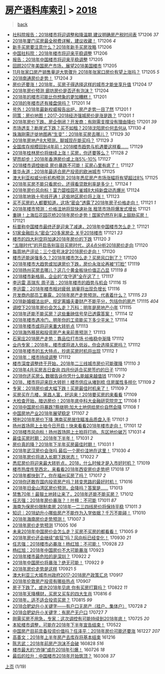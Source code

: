 [房产语料库索引](../../README.md)  > [2018](2018.md)
====
> [back](../README.md)

- [社科院报告：2018楼市将迎调整和降温期 建议明确房产税时间表](http://jkwz.applinzi.com/ittc/7043969286165496848.html#%E7%A4%BE%E7%A7%91%E9%99%A2%E6%8A%A5%E5%91%8A%EF%BC%9A2018%E6%A5%BC%E5%B8%82%E5%B0%86%E8%BF%8E%E8%B0%83%E6%95%B4%E5%92%8C%E9%99%8D%E6%B8%A9%E6%9C%9F+%E5%BB%BA%E8%AE%AE%E6%98%8E%E7%A1%AE%E6%88%BF%E4%BA%A7%E7%A8%8E%E6%97%B6%E9%97%B4%E8%A1%A8) 171206 *37* 
- [2018年厦门买房最全税费详解，建议收藏！](http://jkwz.applinzi.com/ittc/7041775988009075728.html#2018%E5%B9%B4%E5%8E%A6%E9%97%A8%E4%B9%B0%E6%88%BF%E6%9C%80%E5%85%A8%E7%A8%8E%E8%B4%B9%E8%AF%A6%E8%A7%A3%EF%BC%8C%E5%BB%BA%E8%AE%AE%E6%94%B6%E8%97%8F%EF%BC%81) 171206 *4* 
- [新手买房要注意什么？2018年新手买房攻略](http://jkwz.applinzi.com/ittc/7043948704535413777.html#%E6%96%B0%E6%89%8B%E4%B9%B0%E6%88%BF%E8%A6%81%E6%B3%A8%E6%84%8F%E4%BB%80%E4%B9%88%EF%BC%9F2018%E5%B9%B4%E6%96%B0%E6%89%8B%E4%B9%B0%E6%88%BF%E6%94%BB%E7%95%A5) 171206  
- [中国社科院：2018年楼市将迎来平稳调整](http://jkwz.applinzi.com/ittc/7043885268015252496.html#%E4%B8%AD%E5%9B%BD%E7%A4%BE%E7%A7%91%E9%99%A2%EF%BC%9A2018%E5%B9%B4%E6%A5%BC%E5%B8%82%E5%B0%86%E8%BF%8E%E6%9D%A5%E5%B9%B3%E7%A8%B3%E8%B0%83%E6%95%B4) 171206  
- [报告：2018年中国楼市将迎来平稳调整](http://jkwz.applinzi.com/ittc/7043680685628326929.html#%E6%8A%A5%E5%91%8A%EF%BC%9A2018%E5%B9%B4%E4%B8%AD%E5%9B%BD%E6%A5%BC%E5%B8%82%E5%B0%86%E8%BF%8E%E6%9D%A5%E5%B9%B3%E7%A8%B3%E8%B0%83%E6%95%B4) 171205  
- [回顾2017年美国房产市场，展望2018美国楼市](http://jkwz.applinzi.com/ittc/7043621447170262033.html#%E5%9B%9E%E9%A1%BE2017%E5%B9%B4%E7%BE%8E%E5%9B%BD%E6%88%BF%E4%BA%A7%E5%B8%82%E5%9C%BA%EF%BC%8C%E5%B1%95%E6%9C%9B2018%E7%BE%8E%E5%9B%BD%E6%A5%BC%E5%B8%82) 171205  
- [11月张家口房产销售量逆大势骤升 2018年张家口房价有望上涨吗？](http://jkwz.applinzi.com/ittc/7043532797615014928.html#11%E6%9C%88%E5%BC%A0%E5%AE%B6%E5%8F%A3%E6%88%BF%E4%BA%A7%E9%94%80%E5%94%AE%E9%87%8F%E9%80%86%E5%A4%A7%E5%8A%BF%E9%AA%A4%E5%8D%87+2018%E5%B9%B4%E5%BC%A0%E5%AE%B6%E5%8F%A3%E6%88%BF%E4%BB%B7%E6%9C%89%E6%9C%9B%E4%B8%8A%E6%B6%A8%E5%90%97%EF%BC%9F) 171205 *5* 
- [2018南通房价走势！](http://jkwz.applinzi.com/ittc/7043265289490269201.html#2018%E5%8D%97%E9%80%9A%E6%88%BF%E4%BB%B7%E8%B5%B0%E5%8A%BF%EF%BC%81) 171204 *3* 
- [房价还要涨！2018年，买房子得选择这样的城市才能坐享升值](http://jkwz.applinzi.com/ittc/7043175216560210960.html#%E6%88%BF%E4%BB%B7%E8%BF%98%E8%A6%81%E6%B6%A8%EF%BC%812018%E5%B9%B4%EF%BC%8C%E4%B9%B0%E6%88%BF%E5%AD%90%E5%BE%97%E9%80%89%E6%8B%A9%E8%BF%99%E6%A0%B7%E7%9A%84%E5%9F%8E%E5%B8%82%E6%89%8D%E8%83%BD%E5%9D%90%E4%BA%AB%E5%8D%87%E5%80%BC) 171204 *17* 
- [2018年房价预测 廊坊房价是否还有泡沫？](http://jkwz.applinzi.com/ittc/7043162085125522448.html#2018%E5%B9%B4%E6%88%BF%E4%BB%B7%E9%A2%84%E6%B5%8B+%E5%BB%8A%E5%9D%8A%E6%88%BF%E4%BB%B7%E6%98%AF%E5%90%A6%E8%BF%98%E6%9C%89%E6%B3%A1%E6%B2%AB%EF%BC%9F) 171204  
- [2018年的楼市可能比你想象的更加糟糕！](http://jkwz.applinzi.com/ittc/7042253957445977105.html#2018%E5%B9%B4%E7%9A%84%E6%A5%BC%E5%B8%82%E5%8F%AF%E8%83%BD%E6%AF%94%E4%BD%A0%E6%83%B3%E8%B1%A1%E7%9A%84%E6%9B%B4%E5%8A%A0%E7%B3%9F%E7%B3%95%EF%BC%81) 171201  
- [2018的年楼市还有接盘侠吗？](http://jkwz.applinzi.com/ittc/7042170891071390737.html#2018%E7%9A%84%E5%B9%B4%E6%A5%BC%E5%B8%82%E8%BF%98%E6%9C%89%E6%8E%A5%E7%9B%98%E4%BE%A0%E5%90%97%EF%BC%9F) 171201 *14* 
- [号外！2018年最新权威报告出炉，房产走势一目了然](http://jkwz.applinzi.com/ittc/7042166181178377232.html#%E5%8F%B7%E5%A4%96%EF%BC%812018%E5%B9%B4%E6%9C%80%E6%96%B0%E6%9D%83%E5%A8%81%E6%8A%A5%E5%91%8A%E5%87%BA%E7%82%89%EF%BC%8C%E6%88%BF%E4%BA%A7%E8%B5%B0%E5%8A%BF%E4%B8%80%E7%9B%AE%E4%BA%86%E7%84%B6) 171201 *1* 
- [同策：房价地图！2017-2018经济强城房价是涨是跌？](http://jkwz.applinzi.com/ittc/7042071045534663697.html#%E5%90%8C%E7%AD%96%EF%BC%9A%E6%88%BF%E4%BB%B7%E5%9C%B0%E5%9B%BE%EF%BC%812017-2018%E7%BB%8F%E6%B5%8E%E5%BC%BA%E5%9F%8E%E6%88%BF%E4%BB%B7%E6%98%AF%E6%B6%A8%E6%98%AF%E8%B7%8C%EF%BC%9F) 171201 *1* 
- [2018年房价下跌、房企倒闭？开发商：有刚需支撑没有理由降价](http://jkwz.applinzi.com/ittc/7042063869428630545.html#2018%E5%B9%B4%E6%88%BF%E4%BB%B7%E4%B8%8B%E8%B7%8C%E3%80%81%E6%88%BF%E4%BC%81%E5%80%92%E9%97%AD%EF%BC%9F%E5%BC%80%E5%8F%91%E5%95%86%EF%BC%9A%E6%9C%89%E5%88%9A%E9%9C%80%E6%94%AF%E6%92%91%E6%B2%A1%E6%9C%89%E7%90%86%E7%94%B1%E9%99%8D%E4%BB%B7) 171201 *39* 
- [市场透支？断崖式下跌？买不如租？2018沈阳房价何去何从](http://jkwz.applinzi.com/ittc/7041654623612437520.html#%E5%B8%82%E5%9C%BA%E9%80%8F%E6%94%AF%EF%BC%9F%E6%96%AD%E5%B4%96%E5%BC%8F%E4%B8%8B%E8%B7%8C%EF%BC%9F%E4%B9%B0%E4%B8%8D%E5%A6%82%E7%A7%9F%EF%BC%9F2018%E6%B2%88%E9%98%B3%E6%88%BF%E4%BB%B7%E4%BD%95%E5%8E%BB%E4%BD%95%E4%BB%8E) 171130 *4* 
- [珠海刚需迁徙地图再“生变”：2018年买房去哪儿？](http://jkwz.applinzi.com/ittc/7041439827747144721.html#%E7%8F%A0%E6%B5%B7%E5%88%9A%E9%9C%80%E8%BF%81%E5%BE%99%E5%9C%B0%E5%9B%BE%E5%86%8D%E2%80%9C%E7%94%9F%E5%8F%98%E2%80%9D%EF%BC%9A2018%E5%B9%B4%E4%B9%B0%E6%88%BF%E5%8E%BB%E5%93%AA%E5%84%BF%EF%BC%9F) 171129 *30* 
- [2018年房地产8大预测，聊城现在能买吗？](http://jkwz.applinzi.com/ittc/7041413679847834641.html#2018%E5%B9%B4%E6%88%BF%E5%9C%B0%E4%BA%A78%E5%A4%A7%E9%A2%84%E6%B5%8B%EF%BC%8C%E8%81%8A%E5%9F%8E%E7%8E%B0%E5%9C%A8%E8%83%BD%E4%B9%B0%E5%90%97%EF%BC%9F) 171129 *3* 
- [全国库存规模回到4年前！2018楼市趋势与机遇要这样看……](http://jkwz.applinzi.com/ittc/7041385789458482192.html#%E5%85%A8%E5%9B%BD%E5%BA%93%E5%AD%98%E8%A7%84%E6%A8%A1%E5%9B%9E%E5%88%B04%E5%B9%B4%E5%89%8D%EF%BC%812018%E6%A5%BC%E5%B8%82%E8%B6%8B%E5%8A%BF%E4%B8%8E%E6%9C%BA%E9%81%87%E8%A6%81%E8%BF%99%E6%A0%B7%E7%9C%8B%E2%80%A6%E2%80%A6) 171129  
- [2018年桂林房价将继续上涨！买房，你还要等么？](http://jkwz.applinzi.com/ittc/7040954544509420561.html#2018%E5%B9%B4%E6%A1%82%E6%9E%97%E6%88%BF%E4%BB%B7%E5%B0%86%E7%BB%A7%E7%BB%AD%E4%B8%8A%E6%B6%A8%EF%BC%81%E4%B9%B0%E6%88%BF%EF%BC%8C%E4%BD%A0%E8%BF%98%E8%A6%81%E7%AD%89%E4%B9%88%EF%BC%9F) 171128 *2* 
- [望而却步！2018年香港房价或上涨5%-10%](http://jkwz.applinzi.com/ittc/7040638723656516624.html#%E6%9C%9B%E8%80%8C%E5%8D%B4%E6%AD%A5%EF%BC%812018%E5%B9%B4%E9%A6%99%E6%B8%AF%E6%88%BF%E4%BB%B7%E6%88%96%E4%B8%8A%E6%B6%A85%25-10%25) 171127  
- [2018楼市调控继续 房价暴跌不可能！买房心里有底了！](http://jkwz.applinzi.com/ittc/7040404797985915920.html#2018%E6%A5%BC%E5%B8%82%E8%B0%83%E6%8E%A7%E7%BB%A7%E7%BB%AD+%E6%88%BF%E4%BB%B7%E6%9A%B4%E8%B7%8C%E4%B8%8D%E5%8F%AF%E8%83%BD%EF%BC%81%E4%B9%B0%E6%88%BF%E5%BF%83%E9%87%8C%E6%9C%89%E5%BA%95%E4%BA%86%EF%BC%81) 171127  
- [普华永道：2018年最适合房产投资的欧洲城市](http://jkwz.applinzi.com/ittc/7039848312574837776.html#%E6%99%AE%E5%8D%8E%E6%B0%B8%E9%81%93%EF%BC%9A2018%E5%B9%B4%E6%9C%80%E9%80%82%E5%90%88%E6%88%BF%E4%BA%A7%E6%8A%95%E8%B5%84%E7%9A%84%E6%AC%A7%E6%B4%B2%E5%9F%8E%E5%B8%82) 171125  
- [澳大利亚权威分析机构预测 2018年悉尼房产市场涨幅将有望超过8%](http://jkwz.applinzi.com/ittc/7039805450902570001.html#%E6%BE%B3%E5%A4%A7%E5%88%A9%E4%BA%9A%E6%9D%83%E5%A8%81%E5%88%86%E6%9E%90%E6%9C%BA%E6%9E%84%E9%A2%84%E6%B5%8B+2018%E5%B9%B4%E6%82%89%E5%B0%BC%E6%88%BF%E4%BA%A7%E5%B8%82%E5%9C%BA%E6%B6%A8%E5%B9%85%E5%B0%86%E6%9C%89%E6%9C%9B%E8%B6%85%E8%BF%878%25) 171125  
- [2018年买房不能只看房价，还得看贷款利率是多少！](http://jkwz.applinzi.com/ittc/7039580432771843089.html#2018%E5%B9%B4%E4%B9%B0%E6%88%BF%E4%B8%8D%E8%83%BD%E5%8F%AA%E7%9C%8B%E6%88%BF%E4%BB%B7%EF%BC%8C%E8%BF%98%E5%BE%97%E7%9C%8B%E8%B4%B7%E6%AC%BE%E5%88%A9%E7%8E%87%E6%98%AF%E5%A4%9A%E5%B0%91%EF%BC%81) 171124 *1* 
- [2018年房价风向标！富力碧桂园孔雀城8大纯新盘动态爆光](http://jkwz.applinzi.com/ittc/7039445891759473680.html#2018%E5%B9%B4%E6%88%BF%E4%BB%B7%E9%A3%8E%E5%90%91%E6%A0%87%EF%BC%81%E5%AF%8C%E5%8A%9B%E7%A2%A7%E6%A1%82%E5%9B%AD%E5%AD%94%E9%9B%80%E5%9F%8E8%E5%A4%A7%E7%BA%AF%E6%96%B0%E7%9B%98%E5%8A%A8%E6%80%81%E7%88%86%E5%85%89) 171124  
- [2018年地铁十号线开通！这些地区房价将上涨！](http://jkwz.applinzi.com/ittc/7039067798892971024.html#2018%E5%B9%B4%E5%9C%B0%E9%93%81%E5%8D%81%E5%8F%B7%E7%BA%BF%E5%BC%80%E9%80%9A%EF%BC%81%E8%BF%99%E4%BA%9B%E5%9C%B0%E5%8C%BA%E6%88%BF%E4%BB%B7%E5%B0%86%E4%B8%8A%E6%B6%A8%EF%BC%81) 171123  
- [买不买房的人都要知道，这场“密会”透露了2018年房子价格走向！](http://jkwz.applinzi.com/ittc/7038480617296102416.html#%E4%B9%B0%E4%B8%8D%E4%B9%B0%E6%88%BF%E7%9A%84%E4%BA%BA%E9%83%BD%E8%A6%81%E7%9F%A5%E9%81%93%EF%BC%8C%E8%BF%99%E5%9C%BA%E2%80%9C%E5%AF%86%E4%BC%9A%E2%80%9D%E9%80%8F%E9%9C%B2%E4%BA%862018%E5%B9%B4%E6%88%BF%E5%AD%90%E4%BB%B7%E6%A0%BC%E8%B5%B0%E5%90%91%EF%BC%81) 171121 *1* 
- [2018年楼市预测：价格洼地将现快速补涨 租赁市场将爆发式增长](http://jkwz.applinzi.com/ittc/7038459238836339728.html#2018%E5%B9%B4%E6%A5%BC%E5%B8%82%E9%A2%84%E6%B5%8B%EF%BC%9A%E4%BB%B7%E6%A0%BC%E6%B4%BC%E5%9C%B0%E5%B0%86%E7%8E%B0%E5%BF%AB%E9%80%9F%E8%A1%A5%E6%B6%A8+%E7%A7%9F%E8%B5%81%E5%B8%82%E5%9C%BA%E5%B0%86%E7%88%86%E5%8F%91%E5%BC%8F%E5%A2%9E%E9%95%BF) 171121  
- [重磅！上海后花园花桥2018年房价走势！国家仍然在利率上鼓励买房！](http://jkwz.applinzi.com/ittc/7038417444304061457.html#%E9%87%8D%E7%A3%85%EF%BC%81%E4%B8%8A%E6%B5%B7%E5%90%8E%E8%8A%B1%E5%9B%AD%E8%8A%B1%E6%A1%A52018%E5%B9%B4%E6%88%BF%E4%BB%B7%E8%B5%B0%E5%8A%BF%EF%BC%81%E5%9B%BD%E5%AE%B6%E4%BB%8D%E7%84%B6%E5%9C%A8%E5%88%A9%E7%8E%87%E4%B8%8A%E9%BC%93%E5%8A%B1%E4%B9%B0%E6%88%BF%EF%BC%81) 171121  
- [标普称中国楼市最终还是迎来了减速，2018年中国楼市怎么走？](http://jkwz.applinzi.com/ittc/7038322175910609936.html#%E6%A0%87%E6%99%AE%E7%A7%B0%E4%B8%AD%E5%9B%BD%E6%A5%BC%E5%B8%82%E6%9C%80%E7%BB%88%E8%BF%98%E6%98%AF%E8%BF%8E%E6%9D%A5%E4%BA%86%E5%87%8F%E9%80%9F%EF%BC%8C2018%E5%B9%B4%E4%B8%AD%E5%9B%BD%E6%A5%BC%E5%B8%82%E6%80%8E%E4%B9%88%E8%B5%B0%EF%BC%9F) 171121  
- [51家金融巨头“密会”20多家房企 关乎2018楼市](http://jkwz.applinzi.com/ittc/7038298761833481232.html#51%E5%AE%B6%E9%87%91%E8%9E%8D%E5%B7%A8%E5%A4%B4%E2%80%9C%E5%AF%86%E4%BC%9A%E2%80%9D20%E5%A4%9A%E5%AE%B6%E6%88%BF%E4%BC%81+%E5%85%B3%E4%B9%8E2018%E6%A5%BC%E5%B8%82) 171121 *23* 
- [楼市的四大利空将加速2018年房价的下跌](http://jkwz.applinzi.com/ittc/7038119640566334480.html#%E6%A5%BC%E5%B8%82%E7%9A%84%E5%9B%9B%E5%A4%A7%E5%88%A9%E7%A9%BA%E5%B0%86%E5%8A%A0%E9%80%9F2018%E5%B9%B4%E6%88%BF%E4%BB%B7%E7%9A%84%E4%B8%8B%E8%B7%8C) 171120 *3* 
- [“五限时代”的开启告别盲目买房时代，这4点分析2018房价走向](http://jkwz.applinzi.com/ittc/7037339519974654992.html#%E2%80%9C%E4%BA%94%E9%99%90%E6%97%B6%E4%BB%A3%E2%80%9D%E7%9A%84%E5%BC%80%E5%90%AF%E5%91%8A%E5%88%AB%E7%9B%B2%E7%9B%AE%E4%B9%B0%E6%88%BF%E6%97%B6%E4%BB%A3%EF%BC%8C%E8%BF%994%E7%82%B9%E5%88%86%E6%9E%902018%E6%88%BF%E4%BB%B7%E8%B5%B0%E5%90%91) 171120  
- [每周地产评论：三个信号决定2018房价走向！](http://jkwz.applinzi.com/ittc/7038031300806575121.html#%E6%AF%8F%E5%91%A8%E5%9C%B0%E4%BA%A7%E8%AF%84%E8%AE%BA%EF%BC%9A%E4%B8%89%E4%B8%AA%E4%BF%A1%E5%8F%B7%E5%86%B3%E5%AE%9A2018%E6%88%BF%E4%BB%B7%E8%B5%B0%E5%90%91%EF%BC%81) 171120  
- [楼市还能逞强多久？2018年楼市怎么走？买房风口到了？](http://jkwz.applinzi.com/ittc/7037934815750390800.html#%E6%A5%BC%E5%B8%82%E8%BF%98%E8%83%BD%E9%80%9E%E5%BC%BA%E5%A4%9A%E4%B9%85%EF%BC%9F2018%E5%B9%B4%E6%A5%BC%E5%B8%82%E6%80%8E%E4%B9%88%E8%B5%B0%EF%BC%9F%E4%B9%B0%E6%88%BF%E9%A3%8E%E5%8F%A3%E5%88%B0%E4%BA%86%EF%BC%9F) 171120  
- [2018年楼市大趋势或加速房价下跌，房价永涨论再被“打脸”](http://jkwz.applinzi.com/ittc/7037795020751504401.html#2018%E5%B9%B4%E6%A5%BC%E5%B8%82%E5%A4%A7%E8%B6%8B%E5%8A%BF%E6%88%96%E5%8A%A0%E9%80%9F%E6%88%BF%E4%BB%B7%E4%B8%8B%E8%B7%8C%EF%BC%8C%E6%88%BF%E4%BB%B7%E6%B0%B8%E6%B6%A8%E8%AE%BA%E5%86%8D%E8%A2%AB%E2%80%9C%E6%89%93%E8%84%B8%E2%80%9D) 171119  
- [2018扬州买房去哪儿？这几个黄金板块价值正凸显](http://jkwz.applinzi.com/ittc/7037691727022916625.html#2018%E6%89%AC%E5%B7%9E%E4%B9%B0%E6%88%BF%E5%8E%BB%E5%93%AA%E5%84%BF%EF%BC%9F%E8%BF%99%E5%87%A0%E4%B8%AA%E9%BB%84%E9%87%91%E6%9D%BF%E5%9D%97%E4%BB%B7%E5%80%BC%E6%AD%A3%E5%87%B8%E6%98%BE) 171119 *8* 
- [2018楼市新格局，企业的“攻守道”全在这了！](http://jkwz.applinzi.com/ittc/7036859923969868816.html#2018%E6%A5%BC%E5%B8%82%E6%96%B0%E6%A0%BC%E5%B1%80%EF%BC%8C%E4%BC%81%E4%B8%9A%E7%9A%84%E2%80%9C%E6%94%BB%E5%AE%88%E9%81%93%E2%80%9D%E5%85%A8%E5%9C%A8%E8%BF%99%E4%BA%86%EF%BC%81) 171117  
- [李迅雷 高瑞东 周子涵：2018年楼市的趋势与机会](http://jkwz.applinzi.com/ittc/7036649832830206993.html#%E6%9D%8E%E8%BF%85%E9%9B%B7+%E9%AB%98%E7%91%9E%E4%B8%9C+%E5%91%A8%E5%AD%90%E6%B6%B5%EF%BC%9A2018%E5%B9%B4%E6%A5%BC%E5%B8%82%E7%9A%84%E8%B6%8B%E5%8A%BF%E4%B8%8E%E6%9C%BA%E4%BC%9A) 171116 *15* 
- [李迅雷：2018年楼市相对疲弱 销量将出现负增长](http://jkwz.applinzi.com/ittc/7036644724205683728.html#%E6%9D%8E%E8%BF%85%E9%9B%B7%EF%BC%9A2018%E5%B9%B4%E6%A5%BC%E5%B8%82%E7%9B%B8%E5%AF%B9%E7%96%B2%E5%BC%B1+%E9%94%80%E9%87%8F%E5%B0%86%E5%87%BA%E7%8E%B0%E8%B4%9F%E5%A2%9E%E9%95%BF) 171116  
- [开发商内部员工暴露，2018年房产走势预测，代表着什么？](http://jkwz.applinzi.com/ittc/7036281448846328848.html#%E5%BC%80%E5%8F%91%E5%95%86%E5%86%85%E9%83%A8%E5%91%98%E5%B7%A5%E6%9A%B4%E9%9C%B2%EF%BC%8C2018%E5%B9%B4%E6%88%BF%E4%BA%A7%E8%B5%B0%E5%8A%BF%E9%A2%84%E6%B5%8B%EF%BC%8C%E4%BB%A3%E8%A1%A8%E7%9D%80%E4%BB%80%E4%B9%88%EF%BC%9F) 171115 *23* 
- [2018新婚姻法出炉，规定离婚夫妻财产不能平分，包括你的房产](http://jkwz.applinzi.com/ittc/7036170536382628881.html#2018%E6%96%B0%E5%A9%9A%E5%A7%BB%E6%B3%95%E5%87%BA%E7%82%89%EF%BC%8C%E8%A7%84%E5%AE%9A%E7%A6%BB%E5%A9%9A%E5%A4%AB%E5%A6%BB%E8%B4%A2%E4%BA%A7%E4%B8%8D%E8%83%BD%E5%B9%B3%E5%88%86%EF%BC%8C%E5%8C%85%E6%8B%AC%E4%BD%A0%E7%9A%84%E6%88%BF%E4%BA%A7) 171115 *404* 
- [调控下2018年房价会怎么走？万科：明年是房地产小年](http://jkwz.applinzi.com/ittc/7036101150217077777.html#%E8%B0%83%E6%8E%A7%E4%B8%8B2018%E5%B9%B4%E6%88%BF%E4%BB%B7%E4%BC%9A%E6%80%8E%E4%B9%88%E8%B5%B0%EF%BC%9F%E4%B8%87%E7%A7%91%EF%BC%9A%E6%98%8E%E5%B9%B4%E6%98%AF%E6%88%BF%E5%9C%B0%E4%BA%A7%E5%B0%8F%E5%B9%B4) 171115  
- [2018年还能不能买房？这些重磅信号早已透露答案！](http://jkwz.applinzi.com/ittc/7035815237100504081.html#2018%E5%B9%B4%E8%BF%98%E8%83%BD%E4%B8%8D%E8%83%BD%E4%B9%B0%E6%88%BF%EF%BC%9F%E8%BF%99%E4%BA%9B%E9%87%8D%E7%A3%85%E4%BF%A1%E5%8F%B7%E6%97%A9%E5%B7%B2%E9%80%8F%E9%9C%B2%E7%AD%94%E6%A1%88%EF%BC%81) 171114 *12* 
- [2018年楼市遇冷门，明年你的工资能买下多少平米？](http://jkwz.applinzi.com/ittc/7035812168400897040.html#2018%E5%B9%B4%E6%A5%BC%E5%B8%82%E9%81%87%E5%86%B7%E9%97%A8%EF%BC%8C%E6%98%8E%E5%B9%B4%E4%BD%A0%E7%9A%84%E5%B7%A5%E8%B5%84%E8%83%BD%E4%B9%B0%E4%B8%8B%E5%A4%9A%E5%B0%91%E5%B9%B3%E7%B1%B3%EF%BC%9F) 171114  
- [2018年楼市或将迎来重大转折点](http://jkwz.applinzi.com/ittc/7035374987844781073.html#2018%E5%B9%B4%E6%A5%BC%E5%B8%82%E6%88%96%E5%B0%86%E8%BF%8E%E6%9D%A5%E9%87%8D%E5%A4%A7%E8%BD%AC%E6%8A%98%E7%82%B9) 171113  
- [2018海外移民和投资房产未来前景预测？](http://jkwz.applinzi.com/ittc/7035355408368141328.html#2018%E6%B5%B7%E5%A4%96%E7%A7%BB%E6%B0%91%E5%92%8C%E6%8A%95%E8%B5%84%E6%88%BF%E4%BA%A7%E6%9C%AA%E6%9D%A5%E5%89%8D%E6%99%AF%E9%A2%84%E6%B5%8B%EF%BC%9F) 171113  
- [石家庄2018房产走势：靠品位打市场 价格稳中渐降](http://jkwz.applinzi.com/ittc/7035183634250728464.html#%E7%9F%B3%E5%AE%B6%E5%BA%842018%E6%88%BF%E4%BA%A7%E8%B5%B0%E5%8A%BF%EF%BC%9A%E9%9D%A0%E5%93%81%E4%BD%8D%E6%89%93%E5%B8%82%E5%9C%BA+%E4%BB%B7%E6%A0%BC%E7%A8%B3%E4%B8%AD%E6%B8%90%E9%99%8D) 171112  
- [业内专家：2018年，楼市或将进入低谷，你会选择买房吗？](http://jkwz.applinzi.com/ittc/7035113680377742352.html#%E4%B8%9A%E5%86%85%E4%B8%93%E5%AE%B6%EF%BC%9A2018%E5%B9%B4%EF%BC%8C%E6%A5%BC%E5%B8%82%E6%88%96%E5%B0%86%E8%BF%9B%E5%85%A5%E4%BD%8E%E8%B0%B7%EF%BC%8C%E4%BD%A0%E4%BC%9A%E9%80%89%E6%8B%A9%E4%B9%B0%E6%88%BF%E5%90%97%EF%BC%9F) 171112  
- [2018年楼市的五大特点，抄底买房时机将出现](http://jkwz.applinzi.com/ittc/7035004493496845329.html#2018%E5%B9%B4%E6%A5%BC%E5%B8%82%E7%9A%84%E4%BA%94%E5%A4%A7%E7%89%B9%E7%82%B9%EF%BC%8C%E6%8A%84%E5%BA%95%E4%B9%B0%E6%88%BF%E6%97%B6%E6%9C%BA%E5%B0%86%E5%87%BA%E7%8E%B0) 171112 *1* 
- [2018年：楼市持续调整](http://jkwz.applinzi.com/ittc/7034845056257754129.html#2018%E5%B9%B4%EF%BC%9A%E6%A5%BC%E5%B8%82%E6%8C%81%E7%BB%AD%E8%B0%83%E6%95%B4) 171112  
- [楼市深度调整终于开始，2018年二三线城市房价可能骤降](http://jkwz.applinzi.com/ittc/7034430720892732433.html#%E6%A5%BC%E5%B8%82%E6%B7%B1%E5%BA%A6%E8%B0%83%E6%95%B4%E7%BB%88%E4%BA%8E%E5%BC%80%E5%A7%8B%EF%BC%8C2018%E5%B9%B4%E4%BA%8C%E4%B8%89%E7%BA%BF%E5%9F%8E%E5%B8%82%E6%88%BF%E4%BB%B7%E5%8F%AF%E8%83%BD%E9%AA%A4%E9%99%8D) 171110 *3* 
- [2018年4月买房吉日查询 四月份适合买房签约的日子](http://jkwz.applinzi.com/ittc/7034383605688697872.html#2018%E5%B9%B44%E6%9C%88%E4%B9%B0%E6%88%BF%E5%90%89%E6%97%A5%E6%9F%A5%E8%AF%A2+%E5%9B%9B%E6%9C%88%E4%BB%BD%E9%80%82%E5%90%88%E4%B9%B0%E6%88%BF%E7%AD%BE%E7%BA%A6%E7%9A%84%E6%97%A5%E5%AD%90) 171110  
- [2018你还买房么 数据告诉你凭什么能越来越值钱](http://jkwz.applinzi.com/ittc/7034033503971312656.html#2018%E4%BD%A0%E8%BF%98%E4%B9%B0%E6%88%BF%E4%B9%88+%E6%95%B0%E6%8D%AE%E5%91%8A%E8%AF%89%E4%BD%A0%E5%87%AD%E4%BB%80%E4%B9%88%E8%83%BD%E8%B6%8A%E6%9D%A5%E8%B6%8A%E5%80%BC%E9%92%B1) 171109 *2* 
- [2018，楼市将迎来巨大转折！楼市供应从堵到梳 住房属性多样化](http://jkwz.applinzi.com/ittc/7033906419152208913.html#2018%EF%BC%8C%E6%A5%BC%E5%B8%82%E5%B0%86%E8%BF%8E%E6%9D%A5%E5%B7%A8%E5%A4%A7%E8%BD%AC%E6%8A%98%EF%BC%81%E6%A5%BC%E5%B8%82%E4%BE%9B%E5%BA%94%E4%BB%8E%E5%A0%B5%E5%88%B0%E6%A2%B3+%E4%BD%8F%E6%88%BF%E5%B1%9E%E6%80%A7%E5%A4%9A%E6%A0%B7%E5%8C%96) 171109 *2* 
- [专家：2018房价或大幅下跌！买房最佳时机来了！](http://jkwz.applinzi.com/ittc/7033894964491191312.html#%E4%B8%93%E5%AE%B6%EF%BC%9A2018%E6%88%BF%E4%BB%B7%E6%88%96%E5%A4%A7%E5%B9%85%E4%B8%8B%E8%B7%8C%EF%BC%81%E4%B9%B0%E6%88%BF%E6%9C%80%E4%BD%B3%E6%97%B6%E6%9C%BA%E6%9D%A5%E4%BA%86%EF%BC%81) 171109 *7* 
- [买房买在几楼，家昌人富，好运来！2018要买房的来看看](http://jkwz.applinzi.com/ittc/7033872050534482960.html#%E4%B9%B0%E6%88%BF%E4%B9%B0%E5%9C%A8%E5%87%A0%E6%A5%BC%EF%BC%8C%E5%AE%B6%E6%98%8C%E4%BA%BA%E5%AF%8C%EF%BC%8C%E5%A5%BD%E8%BF%90%E6%9D%A5%EF%BC%812018%E8%A6%81%E4%B9%B0%E6%88%BF%E7%9A%84%E6%9D%A5%E7%9C%8B%E7%9C%8B) 171109  
- [大检查开始，暗访房价！2018年底中科大金融研究院完工](http://jkwz.applinzi.com/ittc/7033650426145145873.html#%E5%A4%A7%E6%A3%80%E6%9F%A5%E5%BC%80%E5%A7%8B%EF%BC%8C%E6%9A%97%E8%AE%BF%E6%88%BF%E4%BB%B7%EF%BC%812018%E5%B9%B4%E5%BA%95%E4%B8%AD%E7%A7%91%E5%A4%A7%E9%87%91%E8%9E%8D%E7%A0%94%E7%A9%B6%E9%99%A2%E5%AE%8C%E5%B7%A5) 171108 *1* 
- [2018中国房价将暴跌?蔡继明:加大土地供给房价自然会降](http://jkwz.applinzi.com/ittc/7033541630362125328.html#2018%E4%B8%AD%E5%9B%BD%E6%88%BF%E4%BB%B7%E5%B0%86%E6%9A%B4%E8%B7%8C%3F%E8%94%A1%E7%BB%A7%E6%98%8E%3A%E5%8A%A0%E5%A4%A7%E5%9C%9F%E5%9C%B0%E4%BE%9B%E7%BB%99%E6%88%BF%E4%BB%B7%E8%87%AA%E7%84%B6%E4%BC%9A%E9%99%8D) 171108 *1* 
- [中国房地产业2018年展望稳定](http://jkwz.applinzi.com/ittc/7033311658578019345.html#%E4%B8%AD%E5%9B%BD%E6%88%BF%E5%9C%B0%E4%BA%A7%E4%B8%9A2018%E5%B9%B4%E5%B1%95%E6%9C%9B%E7%A8%B3%E5%AE%9A) 171107 *2* 
- [预判2018年房价下降 渭南买房居住瞄准品质盘入手](http://jkwz.applinzi.com/ittc/7030967277736952849.html#%E9%A2%84%E5%88%A42018%E5%B9%B4%E6%88%BF%E4%BB%B7%E4%B8%8B%E9%99%8D+%E6%B8%AD%E5%8D%97%E4%B9%B0%E6%88%BF%E5%B1%85%E4%BD%8F%E7%9E%84%E5%87%86%E5%93%81%E8%B4%A8%E7%9B%98%E5%85%A5%E6%89%8B) 171101 *3* 
- [扬州首场网上土拍今日开启！快来看看2018年楼市走向！](http://jkwz.applinzi.com/ittc/7030956225259373585.html#%E6%89%AC%E5%B7%9E%E9%A6%96%E5%9C%BA%E7%BD%91%E4%B8%8A%E5%9C%9F%E6%8B%8D%E4%BB%8A%E6%97%A5%E5%BC%80%E5%90%AF%EF%BC%81%E5%BF%AB%E6%9D%A5%E7%9C%8B%E7%9C%8B2018%E5%B9%B4%E6%A5%BC%E5%B8%82%E8%B5%B0%E5%90%91%EF%BC%81) 171101 *12* 
- [2018楼市风向标！扬州首场网上土拍将打响、东区地价破万](http://jkwz.applinzi.com/ittc/7030631808817955856.html#2018%E6%A5%BC%E5%B8%82%E9%A3%8E%E5%90%91%E6%A0%87%EF%BC%81%E6%89%AC%E5%B7%9E%E9%A6%96%E5%9C%BA%E7%BD%91%E4%B8%8A%E5%9C%9F%E6%8B%8D%E5%B0%86%E6%89%93%E5%93%8D%E3%80%81%E4%B8%9C%E5%8C%BA%E5%9C%B0%E4%BB%B7%E7%A0%B4%E4%B8%87) 171031 *4* 
- [最佳买房时期：2018年下半年！](http://jkwz.applinzi.com/ittc/7030615775621153808.html#%E6%9C%80%E4%BD%B3%E4%B9%B0%E6%88%BF%E6%97%B6%E6%9C%9F%EF%BC%9A2018%E5%B9%B4%E4%B8%8B%E5%8D%8A%E5%B9%B4%EF%BC%81) 171031 *2* 
- [房价真的降？2018年下半年买房最佳时期！](http://jkwz.applinzi.com/ittc/7030615774274782225.html#%E6%88%BF%E4%BB%B7%E7%9C%9F%E7%9A%84%E9%99%8D%EF%BC%9F2018%E5%B9%B4%E4%B8%8B%E5%8D%8A%E5%B9%B4%E4%B9%B0%E6%88%BF%E6%9C%80%E4%BD%B3%E6%97%B6%E6%9C%9F%EF%BC%81) 171031 *1* 
- [2018年武汉房价会涨吗 最后一个房价洼地在这里！](http://jkwz.applinzi.com/ittc/7030317224307459088.html#2018%E5%B9%B4%E6%AD%A6%E6%B1%89%E6%88%BF%E4%BB%B7%E4%BC%9A%E6%B6%A8%E5%90%97+%E6%9C%80%E5%90%8E%E4%B8%80%E4%B8%AA%E6%88%BF%E4%BB%B7%E6%B4%BC%E5%9C%B0%E5%9C%A8%E8%BF%99%E9%87%8C%EF%BC%81) 171030 *4* 
- [2018年房价将进入长期下跌状态！](http://jkwz.applinzi.com/ittc/7027413498773111824.html#2018%E5%B9%B4%E6%88%BF%E4%BB%B7%E5%B0%86%E8%BF%9B%E5%85%A5%E9%95%BF%E6%9C%9F%E4%B8%8B%E8%B7%8C%E7%8A%B6%E6%80%81%EF%BC%81) 171022 *7* 
- [悉尼房价将迎来最大转折点，2018，什么时候才是入市好时机？](http://jkwz.applinzi.com/ittc/7026155200182748176.html#%E6%82%89%E5%B0%BC%E6%88%BF%E4%BB%B7%E5%B0%86%E8%BF%8E%E6%9D%A5%E6%9C%80%E5%A4%A7%E8%BD%AC%E6%8A%98%E7%82%B9%EF%BC%8C2018%EF%BC%8C%E4%BB%80%E4%B9%88%E6%97%B6%E5%80%99%E6%89%8D%E6%98%AF%E5%85%A5%E5%B8%82%E5%A5%BD%E6%97%B6%E6%9C%BA%EF%BC%9F) 171019  
- [楼市热度传至西北，来看看2018年西安房价走势吧](http://jkwz.applinzi.com/ittc/7025719871550260241.html#%E6%A5%BC%E5%B8%82%E7%83%AD%E5%BA%A6%E4%BC%A0%E8%87%B3%E8%A5%BF%E5%8C%97%EF%BC%8C%E6%9D%A5%E7%9C%8B%E7%9C%8B2018%E5%B9%B4%E8%A5%BF%E5%AE%89%E6%88%BF%E4%BB%B7%E8%B5%B0%E5%8A%BF%E5%90%A7) 171018 *17* 
- [2018年都快到了，你在福州买房了吗？](http://jkwz.applinzi.com/ittc/7025457349563778064.html#2018%E5%B9%B4%E9%83%BD%E5%BF%AB%E5%88%B0%E4%BA%86%EF%BC%8C%E4%BD%A0%E5%9C%A8%E7%A6%8F%E5%B7%9E%E4%B9%B0%E6%88%BF%E4%BA%86%E5%90%97%EF%BC%9F) 171017 *2* 
- [2018你还敢在国内投资房产吗？转变思路的最好时机！](http://jkwz.applinzi.com/ittc/7025076256461292561.html#2018%E4%BD%A0%E8%BF%98%E6%95%A2%E5%9C%A8%E5%9B%BD%E5%86%85%E6%8A%95%E8%B5%84%E6%88%BF%E4%BA%A7%E5%90%97%EF%BC%9F%E8%BD%AC%E5%8F%98%E6%80%9D%E8%B7%AF%E7%9A%84%E6%9C%80%E5%A5%BD%E6%97%B6%E6%9C%BA%EF%BC%81) 171016  
- [2018年旧金山湾区房价预测，会降吗？答案是……](http://jkwz.applinzi.com/ittc/7023846499522446352.html#2018%E5%B9%B4%E6%97%A7%E9%87%91%E5%B1%B1%E6%B9%BE%E5%8C%BA%E6%88%BF%E4%BB%B7%E9%A2%84%E6%B5%8B%EF%BC%8C%E4%BC%9A%E9%99%8D%E5%90%97%EF%BC%9F%E7%AD%94%E6%A1%88%E6%98%AF%E2%80%A6%E2%80%A6) 171013  
- [禁售70年！最狠土地转让来了，2018年还能不能买房？](http://jkwz.applinzi.com/ittc/7023631361347421201.html#%E7%A6%81%E5%94%AE70%E5%B9%B4%EF%BC%81%E6%9C%80%E7%8B%A0%E5%9C%9F%E5%9C%B0%E8%BD%AC%E8%AE%A9%E6%9D%A5%E4%BA%86%EF%BC%8C2018%E5%B9%B4%E8%BF%98%E8%83%BD%E4%B8%8D%E8%83%BD%E4%B9%B0%E6%88%BF%EF%BC%9F) 171012  
- [任志强：2018年房价暴涨？！叶檀：不可能](http://jkwz.applinzi.com/ittc/7023229956551869456.html#%E4%BB%BB%E5%BF%97%E5%BC%BA%EF%BC%9A2018%E5%B9%B4%E6%88%BF%E4%BB%B7%E6%9A%B4%E6%B6%A8%EF%BC%9F%EF%BC%81%E5%8F%B6%E6%AA%80%EF%BC%9A%E4%B8%8D%E5%8F%AF%E8%83%BD) 171011 *87* 
- [海南为保房价限制卖房 2018年一二三四线房价将保持平稳](http://jkwz.applinzi.com/ittc/7022933253034607633.html#%E6%B5%B7%E5%8D%97%E4%B8%BA%E4%BF%9D%E6%88%BF%E4%BB%B7%E9%99%90%E5%88%B6%E5%8D%96%E6%88%BF+2018%E5%B9%B4%E4%B8%80%E4%BA%8C%E4%B8%89%E5%9B%9B%E7%BA%BF%E6%88%BF%E4%BB%B7%E5%B0%86%E4%BF%9D%E6%8C%81%E5%B9%B3%E7%A8%B3) 171011 *3* 
- [知识｜2018幼升小哪些房产不能作为入学依据？千万不能碰！](http://jkwz.applinzi.com/ittc/7022904408722113552.html#%E7%9F%A5%E8%AF%86%EF%BD%9C2018%E5%B9%BC%E5%8D%87%E5%B0%8F%E5%93%AA%E4%BA%9B%E6%88%BF%E4%BA%A7%E4%B8%8D%E8%83%BD%E4%BD%9C%E4%B8%BA%E5%85%A5%E5%AD%A6%E4%BE%9D%E6%8D%AE%EF%BC%9F%E5%8D%83%E4%B8%87%E4%B8%8D%E8%83%BD%E7%A2%B0%EF%BC%81) 171010  
- [2018年海南房价走势预测！](http://jkwz.applinzi.com/ittc/7021668850893063184.html#2018%E5%B9%B4%E6%B5%B7%E5%8D%97%E6%88%BF%E4%BB%B7%E8%B5%B0%E5%8A%BF%E9%A2%84%E6%B5%8B%EF%BC%81) 171007 *3* 
- [2018年房价走势预测](http://jkwz.applinzi.com/ittc/7021078261793293328.html#2018%E5%B9%B4%E6%88%BF%E4%BB%B7%E8%B5%B0%E5%8A%BF%E9%A2%84%E6%B5%8B) 171005 *106* 
- [未来2018年中国房价会怎么走？买房不买房的都看看！](http://jkwz.applinzi.com/ittc/7021068899053995025.html#%E6%9C%AA%E6%9D%A52018%E5%B9%B4%E4%B8%AD%E5%9B%BD%E6%88%BF%E4%BB%B7%E4%BC%9A%E6%80%8E%E4%B9%88%E8%B5%B0%EF%BC%9F%E4%B9%B0%E6%88%BF%E4%B8%8D%E4%B9%B0%E6%88%BF%E7%9A%84%E9%83%BD%E7%9C%8B%E7%9C%8B%EF%BC%81) 171005 *9* 
- [2018年房价还会继续“疯狂”吗？风向标已经变化！](http://jkwz.applinzi.com/ittc/7019047574470919184.html#2018%E5%B9%B4%E6%88%BF%E4%BB%B7%E8%BF%98%E4%BC%9A%E7%BB%A7%E7%BB%AD%E2%80%9C%E7%96%AF%E7%8B%82%E2%80%9D%E5%90%97%EF%BC%9F%E9%A3%8E%E5%90%91%E6%A0%87%E5%B7%B2%E7%BB%8F%E5%8F%98%E5%8C%96%EF%BC%81) 170930 *21* 
- [任志强：2018楼市必暴涨！杨红旭：不可能！](http://jkwz.applinzi.com/ittc/7018410076728198160.html#%E4%BB%BB%E5%BF%97%E5%BC%BA%EF%BC%9A2018%E6%A5%BC%E5%B8%82%E5%BF%85%E6%9A%B4%E6%B6%A8%EF%BC%81%E6%9D%A8%E7%BA%A2%E6%97%AD%EF%BC%9A%E4%B8%8D%E5%8F%AF%E8%83%BD%EF%BC%81) 170928 *23* 
- [杨红旭：2018年中国房价不大可能暴涨](http://jkwz.applinzi.com/ittc/7016373974093792272.html#%E6%9D%A8%E7%BA%A2%E6%97%AD%EF%BC%9A2018%E5%B9%B4%E4%B8%AD%E5%9B%BD%E6%88%BF%E4%BB%B7%E4%B8%8D%E5%A4%A7%E5%8F%AF%E8%83%BD%E6%9A%B4%E6%B6%A8) 170923  
- [2018年楼市最危险的是深圳？](http://jkwz.applinzi.com/ittc/7014975377548772368.html#2018%E5%B9%B4%E6%A5%BC%E5%B8%82%E6%9C%80%E5%8D%B1%E9%99%A9%E7%9A%84%E6%98%AF%E6%B7%B1%E5%9C%B3%EF%BC%9F) 170922 *2* 
- [2018年中国房价将暴涨？绝无可能！](http://jkwz.applinzi.com/ittc/7016049598773330961.html#2018%E5%B9%B4%E4%B8%AD%E5%9B%BD%E6%88%BF%E4%BB%B7%E5%B0%86%E6%9A%B4%E6%B6%A8%EF%BC%9F%E7%BB%9D%E6%97%A0%E5%8F%AF%E8%83%BD%EF%BC%81) 170922 *9* 
- [2018年房价走势是这样](http://jkwz.applinzi.com/ittc/7015718000341287953.html#2018%E5%B9%B4%E6%88%BF%E4%BB%B7%E8%B5%B0%E5%8A%BF%E6%98%AF%E8%BF%99%E6%A0%B7) 170921 *5* 
- [澳大利亚三大城市州政府2017-2018房产政策汇总](http://jkwz.applinzi.com/ittc/7014232692789609488.html#%E6%BE%B3%E5%A4%A7%E5%88%A9%E4%BA%9A%E4%B8%89%E5%A4%A7%E5%9F%8E%E5%B8%82%E5%B7%9E%E6%94%BF%E5%BA%9C2017-2018%E6%88%BF%E4%BA%A7%E6%94%BF%E7%AD%96%E6%B1%87%E6%80%BB) 170917  
- [2018年伦敦房产投资有哪些热点](http://jkwz.applinzi.com/ittc/7010639984695182353.html#2018%E5%B9%B4%E4%BC%A6%E6%95%A6%E6%88%BF%E4%BA%A7%E6%8A%95%E8%B5%84%E6%9C%89%E5%93%AA%E4%BA%9B%E7%83%AD%E7%82%B9) 170907  
- [房子下跌了，或许2018年见底 你有买房打算吗？](http://jkwz.applinzi.com/ittc/7004646131072762896.html#%E6%88%BF%E5%AD%90%E4%B8%8B%E8%B7%8C%E4%BA%86%EF%BC%8C%E6%88%96%E8%AE%B82018%E5%B9%B4%E8%A7%81%E5%BA%95+%E4%BD%A0%E6%9C%89%E4%B9%B0%E6%88%BF%E6%89%93%E7%AE%97%E5%90%97%EF%BC%9F) 170822 *11* 
- [2018年天降横财，买房又买车的四大生肖](http://jkwz.applinzi.com/ittc/7002185907372033041.html#2018%E5%B9%B4%E5%A4%A9%E9%99%8D%E6%A8%AA%E8%B4%A2%EF%BC%8C%E4%B9%B0%E6%88%BF%E5%8F%88%E4%B9%B0%E8%BD%A6%E7%9A%84%E5%9B%9B%E5%A4%A7%E7%94%9F%E8%82%96) 170816 *6* 
- [2018年，适不适合投资买房？](http://jkwz.applinzi.com/ittc/7002077216937346065.html#2018%E5%B9%B4%EF%BC%8C%E9%80%82%E4%B8%8D%E9%80%82%E5%90%88%E6%8A%95%E8%B5%84%E4%B9%B0%E6%88%BF%EF%BC%9F) 170815 *99* 
- [2018合肥幼升小关键字——有户口无房产（挂户、集体户）](http://jkwz.applinzi.com/ittc/6995277704713470992.html#2018%E5%90%88%E8%82%A5%E5%B9%BC%E5%8D%87%E5%B0%8F%E5%85%B3%E9%94%AE%E5%AD%97%E2%80%94%E2%80%94%E6%9C%89%E6%88%B7%E5%8F%A3%E6%97%A0%E6%88%BF%E4%BA%A7%EF%BC%88%E6%8C%82%E6%88%B7%E3%80%81%E9%9B%86%E4%BD%93%E6%88%B7%EF%BC%89) 170728 *2* 
- [2018合肥幼升小关键字：有房产无户口](http://jkwz.applinzi.com/ittc/6994912745592718353.html#2018%E5%90%88%E8%82%A5%E5%B9%BC%E5%8D%87%E5%B0%8F%E5%85%B3%E9%94%AE%E5%AD%97%EF%BC%9A%E6%9C%89%E6%88%BF%E4%BA%A7%E6%97%A0%E6%88%B7%E5%8F%A3) 170727 *7* 
- [刚需买房不用急，专家：这次调控有可能持续到2018年底！](http://jkwz.applinzi.com/ittc/6994246628549329936.html#%E5%88%9A%E9%9C%80%E4%B9%B0%E6%88%BF%E4%B8%8D%E7%94%A8%E6%80%A5%EF%BC%8C%E4%B8%93%E5%AE%B6%EF%BC%9A%E8%BF%99%E6%AC%A1%E8%B0%83%E6%8E%A7%E6%9C%89%E5%8F%AF%E8%83%BD%E6%8C%81%E7%BB%AD%E5%88%B02018%E5%B9%B4%E5%BA%95%EF%BC%81) 170725 *20* 
- [本轮楼市调整，可能在2018年下半年宣告结束！](http://jkwz.applinzi.com/ittc/6970573783105537028.html#%E6%9C%AC%E8%BD%AE%E6%A5%BC%E5%B8%82%E8%B0%83%E6%95%B4%EF%BC%8C%E5%8F%AF%E8%83%BD%E5%9C%A82018%E5%B9%B4%E4%B8%8B%E5%8D%8A%E5%B9%B4%E5%AE%A3%E5%91%8A%E7%BB%93%E6%9D%9F%EF%BC%81) 170522  
- [中国房产目前具备投资价值吗？任泽平：2018年房价可能还要涨](http://jkwz.applinzi.com/ittc/6916344153134072836.html#%E4%B8%AD%E5%9B%BD%E6%88%BF%E4%BA%A7%E7%9B%AE%E5%89%8D%E5%85%B7%E5%A4%87%E6%8A%95%E8%B5%84%E4%BB%B7%E5%80%BC%E5%90%97%EF%BC%9F%E4%BB%BB%E6%B3%BD%E5%B9%B3%EF%BC%9A2018%E5%B9%B4%E6%88%BF%E4%BB%B7%E5%8F%AF%E8%83%BD%E8%BF%98%E8%A6%81%E6%B6%A8) 161227 *207* 
- [高善文：2018年上半年房产去库存将基本结束](http://jkwz.applinzi.com/ittc/6912050446201275397.html#%E9%AB%98%E5%96%84%E6%96%87%EF%BC%9A2018%E5%B9%B4%E4%B8%8A%E5%8D%8A%E5%B9%B4%E6%88%BF%E4%BA%A7%E5%8E%BB%E5%BA%93%E5%AD%98%E5%B0%86%E5%9F%BA%E6%9C%AC%E7%BB%93%E6%9D%9F) 161216  
- [陈志武：2018年前房产泡沫不会破](http://jkwz.applinzi.com/ittc/6871510956978471940.html#%E9%99%88%E5%BF%97%E6%AD%A6%EF%BC%9A2018%E5%B9%B4%E5%89%8D%E6%88%BF%E4%BA%A7%E6%B3%A1%E6%B2%AB%E4%B8%8D%E4%BC%9A%E7%A0%B4) 160828 *516* 
- [楼市最大的“炸弹”或在2018年引爆！](http://jkwz.applinzi.com/ittc/6859206930056348677.html#%E6%A5%BC%E5%B8%82%E6%9C%80%E5%A4%A7%E7%9A%84%E2%80%9C%E7%82%B8%E5%BC%B9%E2%80%9D%E6%88%96%E5%9C%A82018%E5%B9%B4%E5%BC%95%E7%88%86%EF%BC%81) 160726 *18* 
- [最后的拉升：中国楼市2018年开始筑顶？](http://jkwz.applinzi.com/ittc/6807158550371501060.html#%E6%9C%80%E5%90%8E%E7%9A%84%E6%8B%89%E5%8D%87%EF%BC%9A%E4%B8%AD%E5%9B%BD%E6%A5%BC%E5%B8%822018%E5%B9%B4%E5%BC%80%E5%A7%8B%E7%AD%91%E9%A1%B6%EF%BC%9F) 160308 *37* 


 [上页](20182.md)           (1/19)